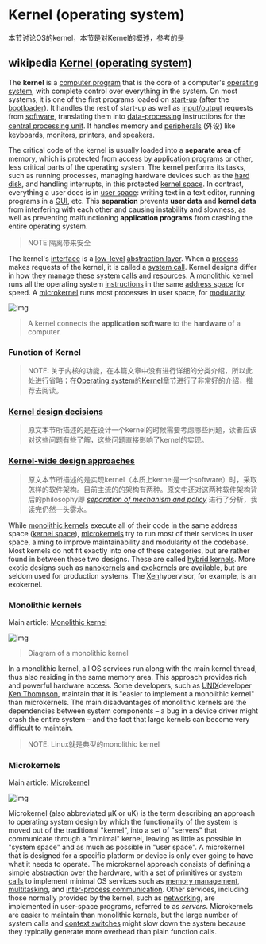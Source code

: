 # Kernel (operating system)

本节讨论OS的kernel，本节是对Kernel的概述，参考的是

## wikipedia [Kernel (operating system)](https://en.wikipedia.org/wiki/Kernel_(operating_system))

The **kernel** is a [computer program](https://en.wikipedia.org/wiki/Computer_program) that is the core of a computer's [operating system](https://en.wikipedia.org/wiki/Operating_system), with complete control over everything in the system. On most systems, it is one of the first programs loaded on [start-up](https://en.wikipedia.org/wiki/Booting) (after the [bootloader](https://en.wikipedia.org/wiki/Bootloader)). It handles the rest of start-up as well as [input/output](https://en.wikipedia.org/wiki/Input/output) requests from [software](https://en.wikipedia.org/wiki/Software), translating them into [data-processing](https://en.wikipedia.org/wiki/Data_processing) instructions for the [central processing unit](https://en.wikipedia.org/wiki/Central_processing_unit). It handles memory and [peripherals](https://en.wikipedia.org/wiki/Peripheral) (外设) like keyboards, monitors, printers, and speakers.

The critical code of the kernel is usually loaded into a **separate area** of memory, which is protected from access by [application programs](https://en.wikipedia.org/wiki/Application_software) or other, less critical parts of the operating system. The kernel performs its tasks, such as running processes, managing hardware devices such as the [hard disk](https://en.wikipedia.org/wiki/Hard_disk), and handling interrupts, in this protected [kernel space](https://en.wikipedia.org/wiki/Kernel_space). In contrast, everything a user does is in [user space](https://en.wikipedia.org/wiki/User_space): writing text in a text editor, running programs in a [GUI](https://en.wikipedia.org/wiki/Graphical_user_interface), etc. This **separation** prevents **user data** and **kernel data** from interfering with each other and causing instability and slowness, as well as preventing malfunctioning **application programs** from crashing the entire operating system.

> NOTE:隔离带来安全

The kernel's [interface](https://en.wikipedia.org/wiki/Application_programming_interface) is a [low-level](https://en.wikipedia.org/wiki/High-_and_low-level) [abstraction layer](https://en.wikipedia.org/wiki/Abstraction_layer). When a [process](https://en.wikipedia.org/wiki/Process_(computing)) makes requests of the kernel, it is called a [system call](https://en.wikipedia.org/wiki/System_call). Kernel designs differ in how they manage these system calls and [resources](https://en.wikipedia.org/wiki/Resource_(computer_science)). A [monolithic kernel](https://en.wikipedia.org/wiki/Monolithic_kernel) runs all the operating system [instructions](https://en.wikipedia.org/wiki/Instruction_set) in the same [address space](https://en.wikipedia.org/wiki/Address_space) for speed. A [microkernel](https://en.wikipedia.org/wiki/Microkernel) runs most processes in user space, for [modularity](https://en.wikipedia.org/wiki/Modular_programming). 



![img](https://upload.wikimedia.org/wikipedia/commons/thumb/8/8f/Kernel_Layout.svg/220px-Kernel_Layout.svg.png)

> A kernel connects the **application software** to the **hardware** of a computer.

### Function of Kernel

> NOTE: 关于内核的功能，在本篇文章中没有进行详细的分类介绍，所以此处进行省略；在[Operating system](https://en.wikipedia.org/wiki/Operating_system)的[Kernel](https://en.wikipedia.org/wiki/Operating_system#Kernel)章节进行了非常好的介绍，推荐去阅读。



### [Kernel design decisions](https://en.wikipedia.org/wiki/Kernel_(operating_system)#Kernel_design_decisions)

> 原文本节所描述的是在设计一个kernel的时候需要考虑哪些问题，读者应该对这些问题有些了解，这些问题直接影响了kernel的实现。

### [Kernel-wide design approaches](https://en.wikipedia.org/wiki/Kernel_(operating_system)#Kernel-wide_design_approaches)

> 原文本节所描述的是实现kernel（本质上kernel是一个software）时，采取怎样的软件架构。目前主流的的架构有两种。原文中还对这两种软件架构背后的philosophy即 [*separation of mechanism and policy*](https://en.wikipedia.org/wiki/Separation_of_mechanism_and_policy)  进行了分析，我读完仍然一头雾水。

While [monolithic kernels](https://en.wikipedia.org/wiki/Monolithic_kernel) execute all of their code in the same address space ([kernel space](https://en.wikipedia.org/wiki/Kernel_space)), [microkernels](https://en.wikipedia.org/wiki/Microkernel) try to run most of their services in user space, aiming to improve maintainability and modularity of the codebase. Most kernels do not fit exactly into one of these categories, but are rather found in between these two designs. These are called [hybrid kernels](https://en.wikipedia.org/wiki/Hybrid_kernel). More exotic designs such as [nanokernels](https://en.wikipedia.org/wiki/Nanokernel) and [exokernels](https://en.wikipedia.org/wiki/Exokernel) are available, but are seldom used for production systems. The [Xen](https://en.wikipedia.org/wiki/Xen)hypervisor, for example, is an exokernel.



### Monolithic kernels

Main article: [Monolithic kernel](https://en.wikipedia.org/wiki/Monolithic_kernel)

![img](https://upload.wikimedia.org/wikipedia/commons/thumb/6/64/Kernel-simple.svg/170px-Kernel-simple.svg.png)



> Diagram of a monolithic kernel

In a monolithic kernel, all OS services run along with the main kernel thread, thus also residing in the same memory area. This approach provides rich and powerful hardware access. Some developers, such as [UNIX](https://en.wikipedia.org/wiki/Unix)developer [Ken Thompson](https://en.wikipedia.org/wiki/Ken_Thompson), maintain that it is "easier to implement a monolithic kernel" than microkernels. The main disadvantages of monolithic kernels are the dependencies between system components – a bug in a device driver might crash the entire system – and the fact that large kernels can become very difficult to maintain.

> NOTE: Linux就是典型的monolithic kernel

### Microkernels

Main article: [Microkernel](https://en.wikipedia.org/wiki/Microkernel)

![img](https://upload.wikimedia.org/wikipedia/commons/thumb/e/ec/Kernel-microkernel.svg/260px-Kernel-microkernel.svg.png?ynotemdtimestamp=1600074852296)

Microkernel (also abbreviated μK or uK) is the term describing an approach to operating system design by which the functionality of the system is moved out of the traditional "kernel", into a set of "servers" that communicate through a "minimal" kernel, leaving as little as possible in "system space" and as much as possible in "user space". A microkernel that is designed for a specific platform or device is only ever going to have what it needs to operate. The microkernel approach consists of defining a simple abstraction over the hardware, with a set of primitives or [system calls](https://en.wikipedia.org/wiki/System_call) to implement minimal OS services such as [memory management](https://en.wikipedia.org/wiki/Memory_management), [multitasking](https://en.wikipedia.org/wiki/Computer_multitasking), and [inter-process communication](https://en.wikipedia.org/wiki/Inter-process_communication). Other services, including those normally provided by the kernel, such as [networking](https://en.wikipedia.org/wiki/Computer_networking), are implemented in user-space programs, referred to as *servers*. Microkernels are easier to maintain than monolithic kernels, but the large number of system calls and [context switches](https://en.wikipedia.org/wiki/Context_switch) might slow down the system because they typically generate more overhead than plain function calls.


